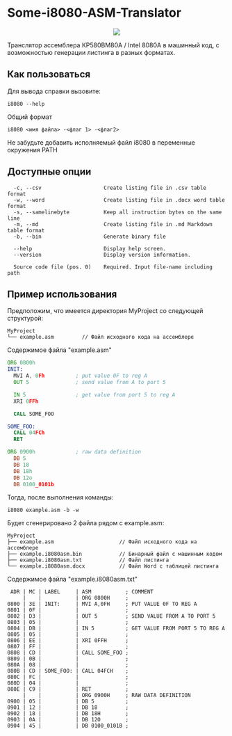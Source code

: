 # Some-i8080-ASM-Translator
<p align="center">
  <img src="https://github.com/GalaxyShad/Some-i8080-ASM-Translator/assets/52833080/2b692322-90f3-4f74-b8f6-969fd142fac9" /><br/>
</p>
Транслятор ассемблера КР580ВМ80А / Intel 8080A в машинный код, с возможностью генерации листинга в разных форматах.

## Как пользоваться
Для вывода справки вызовите:
```
i8080 --help
```
Общий формат 
```
i8080 <имя файла> -<флаг 1> -<флаг2>  
```
Не забудьте добавить исполняемый файл i8080 в переменные окружения PATH

## Доступные опции
```
  -c, --csv                    Create listing file in .csv table format
  -w, --word                   Create listing file in .docx word table format
  -s, --samelinebyte           Keep all instruction bytes on the same line
  -m, --md                     Create listing file in .md Markdown table format
  -b, --bin                    Generate binary file

  --help                       Display help screen.
  --version                    Display version information.

  Source code file (pos. 0)    Required. Input file-name including path
```

## Пример использования
Предположим, что имеется директория MyProject со следующей структурой:
```
MyProject
└── example.asm         // Файл исходного кода на ассемблере 
```
Содержимое файла "example.asm"
```asm
ORG 0800h
INIT:
  MVI A, 0Fh          ; put value 0F to reg A
  OUT 5               ; send value from A to port 5

  IN 5                ; get value from port 5 to reg A
  XRI 0FFh

  CALL SOME_FOO

SOME_FOO:
  CALL 04FCh
  RET

ORG 0900h             ; raw data definition
  DB 5
  DB 18
  DB 18h
  DB 12o
  DB 0100_0101b
```
Тогда, после выполнения команды:
```
i8080 example.asm -b -w
```
Будет сгенерировано 2 файла рядом с example.asm:
```
MyProject
├── example.asm                     // Файл исходного кода на ассемблере
├── example.i8080asm.bin            // Бинарный файл с машинным кодом 
├── example.i8080asm.txt            // Файл листинга 
└── example.i8080asm.docx           // Файл Word с таблицей листинга
```
Содержимое файла "example.i8080asm.txt"
```
 ADR | MC | LABEL     | ASM           ; COMMENT
     |    |           | ORG 0800H     ; 
0800 | 3E | INIT:     | MVI A,0FH     ; PUT VALUE 0F TO REG A
0801 | 0F |           |               ; 
0802 | D3 |           | OUT 5         ; SEND VALUE FROM A TO PORT 5
0803 | 05 |           |               ; 
0804 | DB |           | IN 5          ; GET VALUE FROM PORT 5 TO REG A
0805 | 05 |           |               ; 
0806 | EE |           | XRI 0FFH      ; 
0807 | FF |           |               ; 
0808 | CD |           | CALL SOME_FOO ; 
0809 | 0B |           |               ; 
080A | 08 |           |               ; 
080B | CD | SOME_FOO: | CALL 04FCH    ; 
080C | FC |           |               ; 
080D | 04 |           |               ; 
080E | C9 |           | RET           ; 
     |    |           | ORG 0900H     ; RAW DATA DEFINITION
0900 | 05 |           | DB 5          ; 
0901 | 12 |           | DB 18         ; 
0902 | 18 |           | DB 18H        ; 
0903 | 0A |           | DB 12O        ; 
0904 | 45 |           | DB 0100_0101B ; 
```

